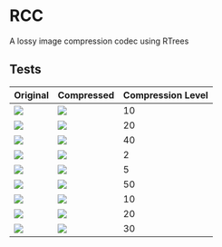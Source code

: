 # RCC

A lossy image compression codec using RTrees

## Tests

| Original | Compressed | Compression Level |
|---|---|---|
|![](http://i.imgur.com/XK0B4.png)|![](http://i.imgur.com/GhwUc.png)|10|
|![](http://i.imgur.com/XK0B4.png)|![](http://i.imgur.com/4rRNK.png)|20|
|![](http://i.imgur.com/XK0B4.png)|![](http://i.imgur.com/54o3Q.png)|40|
|![](http://i.imgur.com/4KWWs.png)|![](http://i.imgur.com/ZuNxa.png)|2|
|![](http://i.imgur.com/4KWWs.png)|![](http://i.imgur.com/BbBFM.png)|5|
|![](http://i.imgur.com/SbEWg.png)|![](http://i.imgur.com/ZBn2i.png)|50|
|![](http://i.imgur.com/0sTgE.png)|![](http://i.imgur.com/ZuwYm.png)|10|
|![](http://i.imgur.com/0sTgE.png)|![](http://i.imgur.com/EwTrT.png)|20|
|![](http://i.imgur.com/0sTgE.png)|![](http://i.imgur.com/4UFC4.png)|30|
